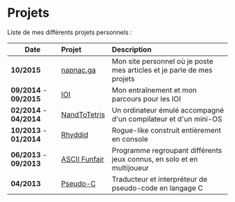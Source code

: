 Projets
=======


Liste de mes différents projets personnels :

| Date                      | Projet                                                        | Description                                                             |
| ------------------------- | :------------------------------------------------------------ | :---------------------------------------------------------------------- |
| **10/2015**               | [napnac.ga](/projets/napnac.html)             | Mon site personnel où je poste mes articles et je parle de mes projets  |
| **09/2014** - **09/2015** | [IOI](/projets/ioi.html)                      | Mon entraînement et mon parcours pour les IOI                           |
| **02/2014** - **04/2014** | [NandToTetris](/projets/nandtotetris.html)    | Un ordinateur émulé accompagné d'un compilateur et d'un mini-OS         |
| **10/2013** - **01/2014** | [Rhyddid](/projets/rhyddid.html)              | Rogue-like construit entièrement en console                             |
| **06/2013** - **09/2013** | [ASCII Funfair](/projets/ascii_funfair.html)  | Programme regroupant différents jeux connus, en solo et en multijoueur  |
| **04/2013**               | [Pseudo-C](/projets/pseudo-c.html)            | Traducteur et interpréteur de pseudo-code en langage C                  |
